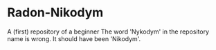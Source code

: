 # Radon-Nikodym
A (first) repository of a beginner
The word 'Nykodym' in the repository name is wrong. It should have been 'Nikodym'.
